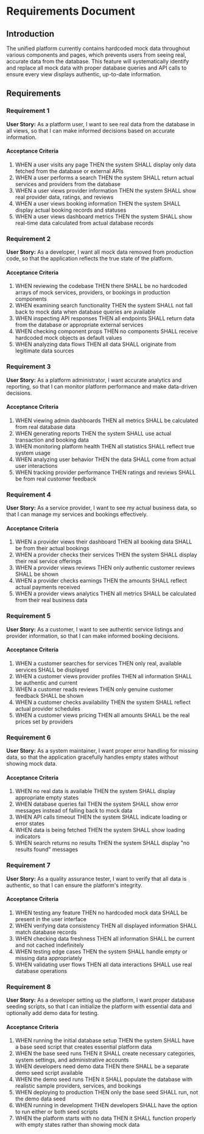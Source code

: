 # Requirements Document

## Introduction

The unified platform currently contains hardcoded mock data throughout various components and pages, which prevents users from seeing real, accurate data from the database. This feature will systematically identify and replace all mock data with proper database queries and API calls to ensure every view displays authentic, up-to-date information.

## Requirements

### Requirement 1

**User Story:** As a platform user, I want to see real data from the database in all views, so that I can make informed decisions based on accurate information.

#### Acceptance Criteria

1. WHEN a user visits any page THEN the system SHALL display only data fetched from the database or external APIs
2. WHEN a user performs a search THEN the system SHALL return actual services and providers from the database
3. WHEN a user views provider information THEN the system SHALL show real provider data, ratings, and reviews
4. WHEN a user views booking information THEN the system SHALL display actual booking records and statuses
5. WHEN a user views dashboard metrics THEN the system SHALL show real-time data calculated from actual database records

### Requirement 2

**User Story:** As a developer, I want all mock data removed from production code, so that the application reflects the true state of the platform.

#### Acceptance Criteria

1. WHEN reviewing the codebase THEN there SHALL be no hardcoded arrays of mock services, providers, or bookings in production components
2. WHEN examining search functionality THEN the system SHALL not fall back to mock data when database queries are available
3. WHEN inspecting API responses THEN all endpoints SHALL return data from the database or appropriate external services
4. WHEN checking component props THEN no components SHALL receive hardcoded mock objects as default values
5. WHEN analyzing data flows THEN all data SHALL originate from legitimate data sources

### Requirement 3

**User Story:** As a platform administrator, I want accurate analytics and reporting, so that I can monitor platform performance and make data-driven decisions.

#### Acceptance Criteria

1. WHEN viewing admin dashboards THEN all metrics SHALL be calculated from real database data
2. WHEN generating reports THEN the system SHALL use actual transaction and booking data
3. WHEN monitoring platform health THEN all statistics SHALL reflect true system usage
4. WHEN analyzing user behavior THEN the data SHALL come from actual user interactions
5. WHEN tracking provider performance THEN ratings and reviews SHALL be from real customer feedback

### Requirement 4

**User Story:** As a service provider, I want to see my actual business data, so that I can manage my services and bookings effectively.

#### Acceptance Criteria

1. WHEN a provider views their dashboard THEN all booking data SHALL be from their actual bookings
2. WHEN a provider checks their services THEN the system SHALL display their real service offerings
3. WHEN a provider views reviews THEN only authentic customer reviews SHALL be shown
4. WHEN a provider checks earnings THEN the amounts SHALL reflect actual payments received
5. WHEN a provider views analytics THEN all metrics SHALL be calculated from their real business data

### Requirement 5

**User Story:** As a customer, I want to see authentic service listings and provider information, so that I can make informed booking decisions.

#### Acceptance Criteria

1. WHEN a customer searches for services THEN only real, available services SHALL be displayed
2. WHEN a customer views provider profiles THEN all information SHALL be authentic and current
3. WHEN a customer reads reviews THEN only genuine customer feedback SHALL be shown
4. WHEN a customer checks availability THEN the system SHALL reflect actual provider schedules
5. WHEN a customer views pricing THEN all amounts SHALL be the real prices set by providers

### Requirement 6

**User Story:** As a system maintainer, I want proper error handling for missing data, so that the application gracefully handles empty states without showing mock data.

#### Acceptance Criteria

1. WHEN no real data is available THEN the system SHALL display appropriate empty states
2. WHEN database queries fail THEN the system SHALL show error messages instead of falling back to mock data
3. WHEN API calls timeout THEN the system SHALL indicate loading or error states
4. WHEN data is being fetched THEN the system SHALL show loading indicators
5. WHEN search returns no results THEN the system SHALL display "no results found" messages

### Requirement 7

**User Story:** As a quality assurance tester, I want to verify that all data is authentic, so that I can ensure the platform's integrity.

#### Acceptance Criteria

1. WHEN testing any feature THEN no hardcoded mock data SHALL be present in the user interface
2. WHEN verifying data consistency THEN all displayed information SHALL match database records
3. WHEN checking data freshness THEN all information SHALL be current and not cached indefinitely
4. WHEN testing edge cases THEN the system SHALL handle empty or missing data appropriately
5. WHEN validating user flows THEN all data interactions SHALL use real database operations

### Requirement 8

**User Story:** As a developer setting up the platform, I want proper database seeding scripts, so that I can initialize the platform with essential data and optionally add demo data for testing.

#### Acceptance Criteria

1. WHEN running the initial database setup THEN the system SHALL have a base seed script that creates essential platform data
2. WHEN the base seed runs THEN it SHALL create necessary categories, system settings, and administrative accounts
3. WHEN developers need demo data THEN there SHALL be a separate demo seed script available
4. WHEN the demo seed runs THEN it SHALL populate the database with realistic sample providers, services, and bookings
5. WHEN deploying to production THEN only the base seed SHALL run, not the demo data seed
6. WHEN running in development THEN developers SHALL have the option to run either or both seed scripts
7. WHEN the platform starts with no data THEN it SHALL function properly with empty states rather than showing mock data